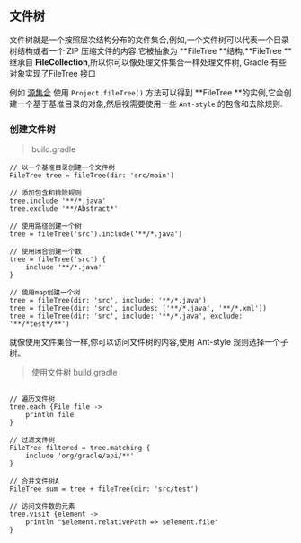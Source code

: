 ## 文件树

文件树就是一个按照层次结构分布的文件集合,例如,一个文件树可以代表一个目录树结构或者一个 ZIP 压缩文件的内容.它被抽象为 **FileTree **结构,**FileTree **继承自 **FileCollection**,所以你可以像处理文件集合一样处理文件树, Gradle 有些对象实现了FileTree 接口

例如 [源集合](https://docs.gradle.org/current/userguide/java_plugin.html#sec:source_sets)  使用 `Project.fileTree()` 方法可以得到 **FileTree **的实例,它会创建一个基于基准目录的对象,然后视需要使用一些 `Ant-style` 的包含和去除规则.

###  创建文件树 

> build.gradle

```
// 以一个基准目录创建一个文件树
FileTree tree = fileTree(dir: 'src/main')

// 添加包含和排除规则
tree.include '**/*.java'
tree.exclude '**/Abstract*'

// 使用路径创建一个树
tree = fileTree('src').include('**/*.java')

// 使用闭合创建一个数
tree = fileTree('src') {
    include '**/*.java'
}

// 使用map创建一个树
tree = fileTree(dir: 'src', include: '**/*.java')
tree = fileTree(dir: 'src', includes: ['**/*.java', '**/*.xml'])
tree = fileTree(dir: 'src', include: '**/*.java', exclude: '**/*test*/**')

```

就像使用文件集合一样,你可以访问文件树的内容,使用 Ant-style 规则选择一个子树。

> 使用文件树 build.gradle

```

// 遍历文件树
tree.each {File file ->
    println file
}

// 过滤文件树
FileTree filtered = tree.matching {
    include 'org/gradle/api/**'
}

// 合并文件树A
FileTree sum = tree + fileTree(dir: 'src/test')

// 访问文件数的元素
tree.visit {element ->
    println "$element.relativePath => $element.file"
}

```


